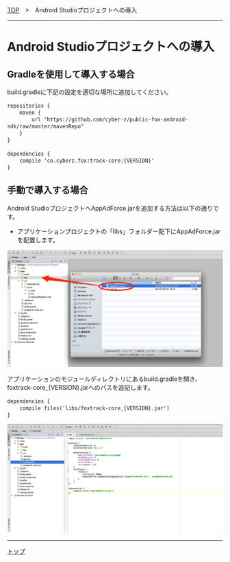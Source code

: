 [TOP](../../../README.md)　>　Android Studioプロジェクトへの導入

---

# Android Studioプロジェクトへの導入

## Gradleを使用して導入する場合

build.gradleに下記の設定を適切な場所に追加してください。

```
repositories {
    maven {
        url "https://github.com/cyber-z/public-fox-android-sdk/raw/master/mavenRepo"
    }
}

dependencies {
    compile 'co.cyberz.fox:track-core:{VERSION}'
}
```

## 手動で導入する場合

Android StudioプロジェクトへAppAdForce.jarを追加する方法は以下の通りです。

* アプリケーションプロジェクトの「libs」フォルダー配下にAppAdForce.jarを配置します。


![integration01](./img01.png)

アプリケーションのモジュールディレクトリにあるbuild.gradleを開き、foxtrack-core_{VERSION}.jarへのパスを追記します。

```
dependencies {
	compile files('libs/foxtrack-core_{VERSION}.jar')
}
```

![integration02](./img02.png)


---
[トップ](../../../README.md)
